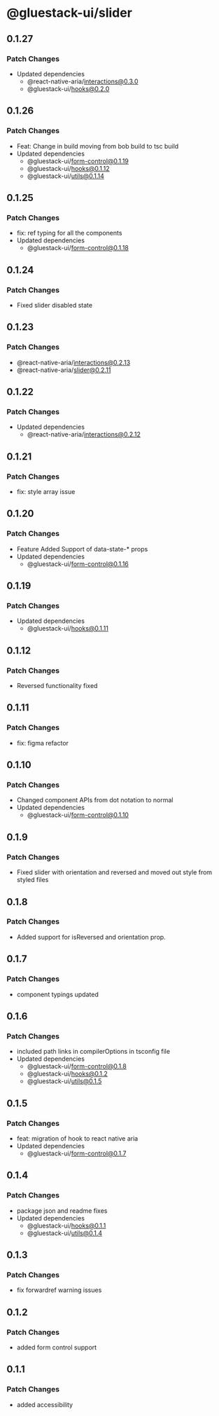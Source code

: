 # @gluestack-ui/slider

## 0.1.27

### Patch Changes

- Updated dependencies
  - @react-native-aria/interactions@0.3.0
  - @gluestack-ui/hooks@0.2.0

## 0.1.26

### Patch Changes

- Feat: Change in build moving from bob build to tsc build
- Updated dependencies
  - @gluestack-ui/form-control@0.1.19
  - @gluestack-ui/hooks@0.1.12
  - @gluestack-ui/utils@0.1.14

## 0.1.25

### Patch Changes

- fix: ref typing for all the components
- Updated dependencies
  - @gluestack-ui/form-control@0.1.18

## 0.1.24

### Patch Changes

- Fixed slider disabled state

## 0.1.23

### Patch Changes

- @react-native-aria/interactions@0.2.13
- @react-native-aria/slider@0.2.11

## 0.1.22

### Patch Changes

- Updated dependencies
  - @react-native-aria/interactions@0.2.12

## 0.1.21

### Patch Changes

- fix: style array issue

## 0.1.20

### Patch Changes

- Feature
  Added Support of data-state-\* props
- Updated dependencies
  - @gluestack-ui/form-control@0.1.16

## 0.1.19

### Patch Changes

- Updated dependencies
  - @gluestack-ui/hooks@0.1.11

## 0.1.12

### Patch Changes

- Reversed functionality fixed

## 0.1.11

### Patch Changes

- fix: figma refactor

## 0.1.10

### Patch Changes

- Changed component APIs from dot notation to normal
- Updated dependencies
  - @gluestack-ui/form-control@0.1.10

## 0.1.9

### Patch Changes

- Fixed slider with orientation and reversed and moved out style from styled files

## 0.1.8

### Patch Changes

- Added support for isReversed and orientation prop.

## 0.1.7

### Patch Changes

- component typings updated

## 0.1.6

### Patch Changes

- included path links in compilerOptions in tsconfig file
- Updated dependencies
  - @gluestack-ui/form-control@0.1.8
  - @gluestack-ui/hooks@0.1.2
  - @gluestack-ui/utils@0.1.5

## 0.1.5

### Patch Changes

- feat: migration of hook to react native aria
- Updated dependencies
  - @gluestack-ui/form-control@0.1.7

## 0.1.4

### Patch Changes

- package json and readme fixes
- Updated dependencies
  - @gluestack-ui/hooks@0.1.1
  - @gluestack-ui/utils@0.1.4

## 0.1.3

### Patch Changes

- fix forwardref warning issues

## 0.1.2

### Patch Changes

- added form control support

## 0.1.1

### Patch Changes

- added accessibility
